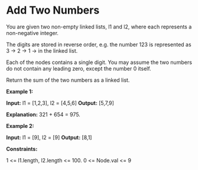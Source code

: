 # Add Two Numbers

You are given two non-empty linked lists, l1 and l2, where each represents a non-negative integer.

The digits are stored in reverse order, e.g. the number 123 is represented as 3 -> 2 -> 1 -> in the linked list.

Each of the nodes contains a single digit. You may assume the two numbers do not contain any leading zero, except the number 0 itself.

Return the sum of the two numbers as a linked list.

**Example 1:**

**Input:** l1 = [1,2,3], l2 = [4,5,6]
**Output:** [5,7,9]

**Explanation:** 321 + 654 = 975.

**Example 2:**

**Input:** l1 = [9], l2 = [9]
**Output:** [8,1]

**Constraints:**

1 <= l1.length, l2.length <= 100.
0 <= Node.val <= 9
